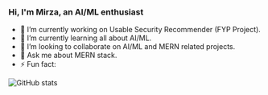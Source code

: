 ### Hi, I'm Mirza, an AI/ML enthusiast

- 🔭 I’m currently working on Usable Security Recommender (FYP Project). 
- 🌱 I’m currently learning all about AI/ML.
- 👯 I’m looking to collaborate on AI/ML and MERN related projects. 
- 💬 Ask me about MERN stack.
- ⚡ Fun fact:

![GitHub stats](https://github-readme-stats.vercel.app/api?username=mirza-sheraz&show_icons=true)  

  
